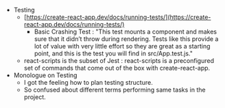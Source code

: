 - Testing
    - [https://create-react-app.dev/docs/running-tests/](https://create-react-app.dev/docs/running-tests/)
        - Basic Crashing Test : "This test mounts a component and makes sure that it didn’t throw during rendering. Tests like this provide a lot of value with very little effort so they are great as a starting point, and this is the test you will find in src/App.test.js."
    - react-scripts is the subset of Jest  : react-scripts is a preconfigured set of commands that come out of the box with create-react-app.
- Monologue on Testing
    - I got the feeling how to plan testing structure.
    - So confused about different terms performing same tasks in the project.